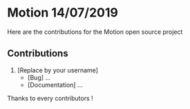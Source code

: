# Motion 14/07/2019

Here are the contributions for the Motion open source project

## Contributions

1. [Replace by your username]
   * [Bug] ...
   * [Documentation] ...

Thanks to every contributors !

